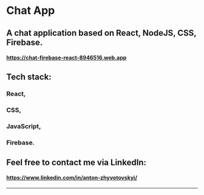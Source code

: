# Chat App

## A chat application based on React, NodeJS, CSS, Firebase.

#### https://chat-firebase-react-8946516.web.app

## Tech stack:

### React,

### CSS,

### JavaScript,

### Firebase.

## Feel free to contact me via LinkedIn:

#### https://www.linkedin.com/in/anton-zhyvotovskyi/

---
